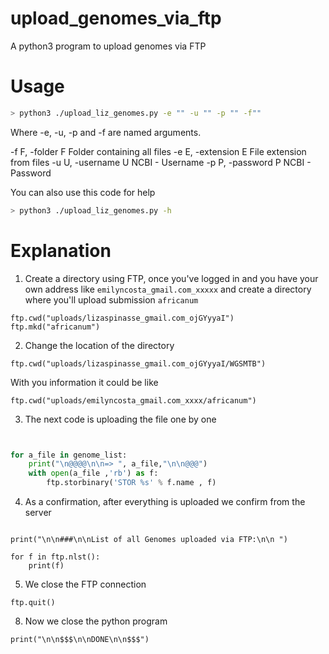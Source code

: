 # upload_genomes_via_ftp

A python3 program to upload genomes via FTP

# Usage

```bash
> python3 ./upload_liz_genomes.py -e "" -u "" -p "" -f""

```
Where -e, -u, -p and -f are named arguments. 

  -f F, -folder F     Folder containing all files
  -e E, -extension E  File extension from files
  -u U, -username U   NCBI - Username
  -p P, -password P   NCBI - Password
  
You can also use this code for help
  ```bash
> python3 ./upload_liz_genomes.py -h

```

# Explanation 



1. Create a directory using FTP, once you've logged in and you have your own address like `emilyncosta_gmail.com_xxxxx` and create a directory where you'll upload submission `africanum`

```
ftp.cwd("uploads/lizaspinasse_gmail.com_ojGYyyaI")
ftp.mkd("africanum")

```

2. Change the location of the directory 

```
ftp.cwd("uploads/lizaspinasse_gmail.com_ojGYyyaI/WGSMTB")
```

With you information it could be like 

```
ftp.cwd("uploads/emilyncosta_gmail.com_xxxx/africanum")

```


3. The next code is uploading the file one by one 

```python


for a_file in genome_list:
    print("\n@@@@\n\n=> ", a_file,"\n\n@@@")
    with open(a_file ,'rb') as f:
        ftp.storbinary('STOR %s' % f.name , f)


```

4. As a confirmation, after everything is uploaded we confirm from the server 

```

print("\n\n###\n\nList of all Genomes uploaded via FTP:\n\n ")

for f in ftp.nlst():
    print(f)

```

5. We close the FTP connection

```
ftp.quit()

```

8. Now we close the python program

```
print("\n\n$$$\n\nDONE\n\n$$$")
```
